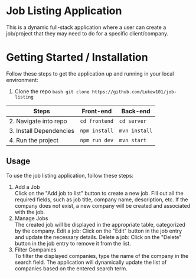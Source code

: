 # Job Listing Application
This is a dynamic full-stack application where a user can create a job/project that they may need to do for a specific client/company.
# Getting Started / Installation
Follow these steps to get the application up and running in your local environment:
1. Clone the repo
```bash git clone https://github.com/Lukew101/job-listing```

| Steps                            | Front-end                 | Back-end                  |
| ---------------------------------| ------------------------- | ------------------------- |
| 2. Navigate into repo            | `cd frontend`             | `cd server`               |
| 3. Install Dependencies          | `npm install`             | `mvn install`             |
| 4. Run the project               | `npm run dev`             | `mvn start`               |

## Usage
To use the job listing application, follow these steps:
1) Add a Job <br />
Click on the "Add job to list" button to create a new job.
Fill out all the required fields, such as job title, company name, description, etc.
If the company does not exist, a new company will be created and associated with the job.
2) Manage Jobs <br />
The created job will be displayed in the appropriate table, categorized by the company.
Edit a job: Click on the "Edit" button in the job entry and update the necessary details.
Delete a job: Click on the "Delete" button in the job entry to remove it from the list.
3) Filter Companies <br />
To filter the displayed companies, type the name of the company in the search field.
The application will dynamically update the list of companies based on the entered search term.
